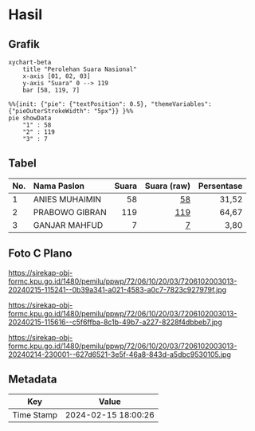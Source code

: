 # Hasil

## Grafik

```mermaid
xychart-beta
    title "Perolehan Suara Nasional"
    x-axis [01, 02, 03]
    y-axis "Suara" 0 --> 119
    bar [58, 119, 7]
```

```mermaid
%%{init: {"pie": {"textPosition": 0.5}, "themeVariables": {"pieOuterStrokeWidth": "5px"}} }%%
pie showData
    "1" : 58
    "2" : 119
    "3" : 7
```

## Tabel

| No. | Nama Paslon    | Suara | Suara (raw) | Persentase |
|:--- |:-------------- | -----:| -----------:| ----------:|
| 1   | ANIES MUHAIMIN | 58    | [58][p-1]   | 31,52      |
| 2   | PRABOWO GIBRAN | 119   | [119][p-2]  | 64,67      |
| 3   | GANJAR MAHFUD  | 7     | [7][p-3]    | 3,80       |


[p-1]: https://github.com/gigit-pemilu/pemilu-2024/blob/main/pilpres/hitung-suara/sub/72-sulawesi-tengah/sub/06-morowali/sub/10-bahodopi/sub/2003-labota/sub/013-tps/sub/paslon-1.txt
[p-2]: https://github.com/gigit-pemilu/pemilu-2024/blob/main/pilpres/hitung-suara/sub/72-sulawesi-tengah/sub/06-morowali/sub/10-bahodopi/sub/2003-labota/sub/013-tps/sub/paslon-2.txt
[p-3]: https://github.com/gigit-pemilu/pemilu-2024/blob/main/pilpres/hitung-suara/sub/72-sulawesi-tengah/sub/06-morowali/sub/10-bahodopi/sub/2003-labota/sub/013-tps/sub/paslon-3.txt

## Foto C Plano

https://sirekap-obj-formc.kpu.go.id/1480/pemilu/ppwp/72/06/10/20/03/7206102003013-20240215-115241--0b39a341-a021-4583-a0c7-7823c927979f.jpg

https://sirekap-obj-formc.kpu.go.id/1480/pemilu/ppwp/72/06/10/20/03/7206102003013-20240215-115616--c5f6ffba-8c1b-49b7-a227-8228f4dbbeb7.jpg

https://sirekap-obj-formc.kpu.go.id/1480/pemilu/ppwp/72/06/10/20/03/7206102003013-20240214-230001--627d6521-3e5f-46a8-843d-a5dbc9530105.jpg


## Metadata

| Key        | Value               |
| ---------- | ------------------- |
| Time Stamp | 2024-02-15 18:00:26 |



